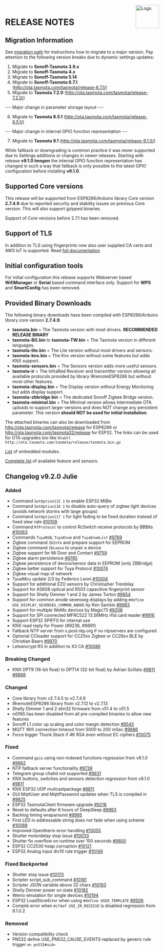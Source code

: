 <img src="https://github.com/arendst/Tasmota/blob/master/tools/logo/TASMOTA_FullLogo_Vector.svg" alt="Logo" align="right" height="76"/>

# RELEASE NOTES

## Migration Information

See [migration path](https://tasmota.github.io/docs/Upgrading#migration-path) for instructions how to migrate to a major version. Pay attention to the following version breaks due to dynamic settings updates:

1. Migrate to **Sonoff-Tasmota 3.9.x**
2. Migrate to **Sonoff-Tasmota 4.x**
3. Migrate to **Sonoff-Tasmota 5.14**
4. Migrate to **Sonoff-Tasmota 6.7.1** (http://ota.tasmota.com/tasmota/release-6.7.1/)
5. Migrate to **Tasmota 7.2.0** (http://ota.tasmota.com/tasmota/release-7.2.0/)

--- Major change in parameter storage layout ---

6. Migrate to **Tasmota 8.5.1** (http://ota.tasmota.com/tasmota/release-8.5.1/)

--- Major change in internal GPIO function representation ---

7. Migrate to **Tasmota 9.1** (http://ota.tasmota.com/tasmota/release-9.1.0/)

While fallback or downgrading is common practice it was never supported due to Settings additions or changes in newer releases. Starting with release **v9.1.0 Imogen** the internal GPIO function representation has changed in such a way that fallback is only possible to the latest GPIO configuration before installing **v9.1.0**.

## Supported Core versions

This release will be supported from ESP8266/Arduino library Core version **2.7.4.9** due to reported security and stability issues on previous Core version. This will also support gzipped binaries.

Support of Core versions before 2.7.1 has been removed.

## Support of TLS

In addition to TLS using fingerprints now also user supplied CA certs and AWS IoT is supported. Read [full documentation](https://tasmota.github.io/docs/AWS-IoT)

## Initial configuration tools

For initial configuration this release supports Webserver based **WifiManager** or **Serial** based command interface only. Support for **WPS** and **SmartConfig** has been removed.

## Provided Binary Downloads

The following binary downloads have been compiled with ESP8266/Arduino library core version **2.7.4.9**.

- **tasmota.bin** = The Tasmota version with most drivers. **RECOMMENDED RELEASE BINARY**
- **tasmota-BG.bin** to **tasmota-TW.bin** = The Tasmota version in different languages.
- **tasmota-lite.bin** = The Lite version without most drivers and sensors.
- **tasmota-knx.bin** = The Knx version without some features but adds KNX support.
- **tasmota-sensors.bin** = The Sensors version adds more useful sensors.
- **tasmota-ir** = The InfraRed Receiver and transmitter version allowing all available protocols provided by library IRremoteESP8266 but without most other features.
- **tasmota-display.bin** = The Display version without Energy Monitoring but adds display support.
- **tasmota-zbbridge.bin** = The dedicated Sonoff Zigbee Bridge version.
- **tasmota-minimal.bin** = The Minimal version allows intermediate OTA uploads to support larger versions and does NOT change any persistent parameter. This version **should NOT be used for initial installation**.

The attached binaries can also be downloaded from http://ota.tasmota.com/tasmota/release for ESP8266 or http://ota.tasmota.com/tasmota32/release for ESP32. The links can be used for OTA upgrades too like ``OtaUrl http://ota.tasmota.com/tasmota/release/tasmota.bin.gz``

[List](MODULES.md) of embedded modules.

[Complete list](BUILDS.md) of available feature and sensors.

## Changelog v9.2.0 Julie
### Added
- Command ``SetOption115 1`` to enable ESP32 MiBle
- Command ``SetOption116 1`` to disable auto-query of zigbee light devices (avoids network storms with large groups)
- Command ``SetOption117 1`` for light fading to be fixed duration instead of fixed slew rate [#10109](https://github.com/arendst/Tasmota/issues/10109)
- Command ``RfProtocol`` to control RcSwitch receive protocols by BBBits [#10063](https://github.com/arendst/Tasmota/issues/10063)
- Commands ``TuyaRGB``, ``TuyaEnum`` and ``TuyaEnumList`` [#9769](https://github.com/arendst/Tasmota/issues/9769)
- Zigbee command ``ZbInfo`` and prepare support for EEPROM
- Zigbee command ``ZbLeave`` to unpair a device
- Zigbee support for Mi Door and Contact [#9759](https://github.com/arendst/Tasmota/issues/9759)
- Zigbee alarm persistence [#9785](https://github.com/arendst/Tasmota/issues/9785)
- Zigbee persistence of device/sensor data in EEPROM (only ZBBridge)
- Zigbee better support for Tuya Protocol [#10074](https://github.com/arendst/Tasmota/issues/10074)
- Zigbee visual map of network
- TyuaMcu update 2/3 by Federico Leoni [#10004](https://github.com/arendst/Tasmota/issues/10004)
- Support for additional EZO sensors by Christopher Tremblay
- Support for AS608 optical and R503 capacitive fingerprint sensor
- Support for Shelly Dimmer 1 and 2 by James Turton [#9854](https://github.com/arendst/Tasmota/issues/9854)
- Support for common anode sevenseg displays by adding ``#define USE_DISPLAY_SEVENSEG_COMMON_ANODE`` by Ken Sanislo [#9963](https://github.com/arendst/Tasmota/issues/9963)
- Support for multiple WeMo devices by Magic73 [#9208](https://github.com/arendst/Tasmota/issues/9208)
- Support for SPI connected MFRC522 13.56MHz rfid card reader [#9916](https://github.com/arendst/Tasmota/issues/9916)
- Support ESP32 SPIFFS for internal use
- KNX read reply for Power (#9236, #9891)
- Fallback NTP server from x.pool.ntp.org if no ntpservers are configured
- Optional CCloader support for CC25xx Zigbee or CC26xx BLE by Christian Baars [#9970](https://github.com/arendst/Tasmota/issues/9970)
- Letsencrypt R3 in addition to X3 CA [#10086](https://github.com/arendst/Tasmota/issues/10086)

### Breaking Changed
- KNX DPT9 (16-bit float) to DPT14 (32-bit float) by Adrian Scillato [#9811](https://github.com/arendst/Tasmota/issues/9811) [#9888](https://github.com/arendst/Tasmota/issues/9888)

### Changed
- Core library from v2.7.4.5 to v2.7.4.9
- IRremoteESP8266 library from v2.7.12 to v2.7.13
- Shelly Dimmer 1 and 2 stm32 firmware from v51.4 to v51.5
- mDNS has been disabled from all pre-compiled binaries to allow new features
- Sonoff L1 color up scaling and color margin detection [#9545](https://github.com/arendst/Tasmota/issues/9545)
- MQTT Wifi connection timeout from 5000 to 200 mSec [#9886](https://github.com/arendst/Tasmota/issues/9886)
- Force bigger Thunk Stack if 4K RSA even without EC ciphers [#10075](https://github.com/arendst/Tasmota/issues/10075)

### Fixed
- Command ``gpio`` using non-indexed functions regression from v9.1.0 [#9962](https://github.com/arendst/Tasmota/issues/9962)
- NTP fallback server functionality [#9739](https://github.com/arendst/Tasmota/issues/9739)
- Telegram group chatid not supported [#9831](https://github.com/arendst/Tasmota/issues/9831)
- KNX buttons, switches and sensors detection regression from v9.1.0 [#9811](https://github.com/arendst/Tasmota/issues/9811)
- KNX ESP32 UDP mulicastpackage [#9811](https://github.com/arendst/Tasmota/issues/9811)
- GUI MqttUser and MqttPassword updates when TLS is compiled in [#9825](https://github.com/arendst/Tasmota/issues/9825)
- ESP32 TasmotaClient firmware upgrade [#9218](https://github.com/arendst/Tasmota/issues/9218)
- Reset to defaults after 6 hours of DeepSleep [#9993](https://github.com/arendst/Tasmota/issues/9993)
- Backlog timing wraparound [#9995](https://github.com/arendst/Tasmota/issues/9995)
- First LED in addressable string does not fade when using scheme [#10088](https://github.com/arendst/Tasmota/issues/10088)
- Improved Opentherm error handling [#10055](https://github.com/arendst/Tasmota/issues/10055)
- Shutter motordelay stop issue [#10033](https://github.com/arendst/Tasmota/issues/10033)
- Shutter fix overflow on runtime over 100 seconds [#9800](https://github.com/arendst/Tasmota/issues/9800)
- ESP32 CC2530 heap corruption [#10121](https://github.com/arendst/Tasmota/issues/10121)
- ESP32 Analog input div10 rule trigger [#10149](https://github.com/arendst/Tasmota/issues/10149)

### Fixed Backported
- Shutter stop issue [#10170](https://github.com/arendst/Tasmota/issues/10170)
- Scripter script_sub_command [#10181](https://github.com/arendst/Tasmota/issues/10181)
- Scripter JSON variable above 32 chars [#10193](https://github.com/arendst/Tasmota/issues/10193)
- Shelly Dimmer power on state [#10182](https://github.com/arendst/Tasmota/issues/10182)
- Wemo emulation for single devices [#10194](https://github.com/arendst/Tasmota/issues/10194)
- ESP32 LoadStoreError when using ``#define USER_TEMPLATE`` [#9506](https://github.com/arendst/Tasmota/issues/9506)
- Compile error when ``#ifdef USE_IR_RECEIVE`` is disabled regression from 9.1.0.2

### Removed
- Version compatibility check
- PN532 define USE_PN532_CAUSE_EVENTS replaced by generic rule trigger `on pn532#uid=`
